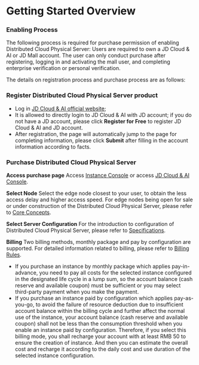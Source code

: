 # Getting Started Overview

### Enabling Process

The following process is required for purchase permission of enabling Distributed Cloud Physical Server:
Users are required to own a JD Cloud & AI or JD Mall account. The user can only conduct purchase after registering, logging in and activating the mall user, and completing enterprise verification or personal verification.

The details on registration process and purchase process are as follows:

### Register Distributed Cloud Physical Server product

- Log in [JD Cloud & AI official website](https://www.jdcloud.com);
- It is allowed to directly login to JD Cloud & AI with JD account; if you do not have a JD account, please click **Register for Free** to register JD Cloud & AI and JD account.
- After registration, the page will automatically jump to the page for completing information, please click **Submit** after filling in the account information according to facts.

### Purchase Distributed Cloud Physical Server

**Access purchase page** 
Access [Instance Console](https://cps-edge-console.jdcloud.com/instance/list) or access [JD Cloud & AI Console](https://console.jdcloud.com/overview).

**Select Node** 
Select the edge node closest to your user, to obtain the less access delay and higher access speed. For edge nodes being open for sale or under construction of the Distributed Cloud Physical Server, please refer to [Core Concepts](../Introduction/Core-Concepts.md).

**Select Server Configuration** 
For the introduction to configuration of Distributed Cloud Physical Server, please refer to [Specifications](../Introduction/Specifications.md).

**Billing** 
Two billing methods, monthly package and pay by configuration are supported. For detailed information related to billing, please refer to [Billing Rules](../Pricing/Billing-Rules.md).<br/>
- If you purchase an instance by monthly package which applies pay-in-advance, you need to pay all costs for the selected instance configured in the designated life cycle in a lump sum, so the account balance (cash reserve and available coupon) must be sufficient or you may select third-party payment when you make the payment.<br/>
- If you purchase an instance paid by configuration which applies pay-as-you-go, to avoid the failure of resource deduction due to insufficient account balance within the billing cycle and further affect the normal use of the instance, your account balance (cash reserve and available coupon) shall not be less than the consumption threshold when you enable an instance paid by configuration. Therefore, if you select this billing mode, you shall recharge your account with at least RMB 50 to ensure the creation of instance. And then you can estimate the overall cost and recharge it according to the daily cost and use duration of the selected instance configuration.

